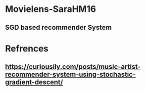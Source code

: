 # Movielens-SaraHM16

## SGD based recommender System 

# Refrences
## https://curiousily.com/posts/music-artist-recommender-system-using-stochastic-gradient-descent/

